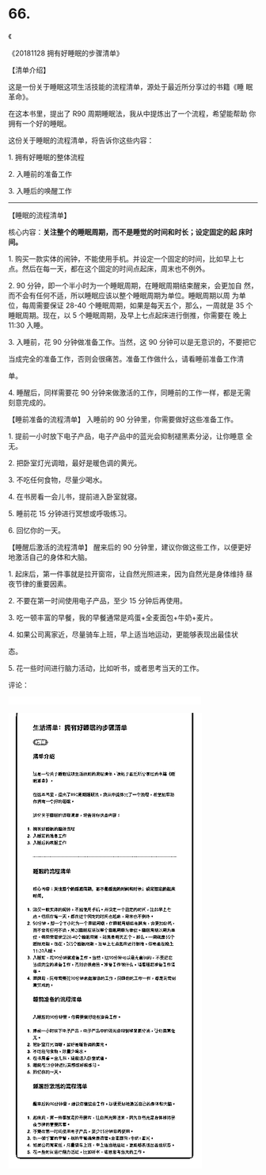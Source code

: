 # 66.

《

《20181128 拥有好睡眠的步骤清单》

【清单介绍】

这是一份关于睡眠这项生活技能的流程清单，源处于最近所分享过的书籍《睡 眠革命》。

在这本书里，提出了 R90 周期睡眠法，我从中提炼出了一个流程，希望能帮助 你拥有一个好的睡眠。

这份关于睡眠的流程清单，将告诉你这些内容：

1\. 拥有好睡眠的整体流程

2\. 入睡前的准备工作

3\. 入睡后的唤醒工作

---

【睡眠的流程清单】

核心内容：**关注整个的睡眠周期，而不是睡觉的时间和时长；设定固定的起 床时间。**

1\. 购买一款实体的闹钟，不能使用手机。并设定一个固定的时间，比如早上七 点。然后在每一天，都在这个固定的时间点起床，周末也不例外。

2\. 90 分钟，即一个半小时为一个睡眠周期，在睡眠周期结束醒来，会更加自 然，而不会有任何不适，所以睡眠应该以整个睡眠周期为单位。睡眠周期以周 为单位，每周需要保证 28-40 个睡眠周期，如果是每天五个，那么，一周就是 35 个睡眠周期。现在，以 5 个睡眠周期，及早上七点起床进行倒推，你需要在 晚上 11:30 入睡。

3\. 入睡前，花 90 分钟做准备工作。当然，这 90 分钟可以是无意识的，不要把它

当成完全的准备工作，否则会很痛苦。准备工作做什么，请看睡前准备工作清

单。

4\. 睡醒后，同样需要花 90 分钟来做激活的工作，同睡前的工作一样，都是无需 刻意完成的。

【睡前准备的流程清单】 入睡前的 90 分钟里，你需要做好这些准备工作。

1\. 提前一小时放下电子产品，电子产品中的蓝光会抑制褪黑素分泌，让你睡意 全无。

2\. 把卧室灯光调暗，最好是暖色调的黄光。

3\. 不吃任何食物，尽量少喝水。

4\. 在书房看一会儿书，提前进入卧室就寝。

5\. 睡前花 15 分钟进行冥想或呼吸练习。

6\. 回忆你的一天。

【睡醒后激活的流程清单】 醒来后的 90 分钟里，建议你做这些工作，以便更好地激活自己的身体和大脑。

1\. 起床后，第一件事就是拉开窗帘，让自然光照进来，因为自然光是身体维持 昼夜节律的重要因素。

2\. 不要在第一时间使用电子产品，至少 15 分钟后再使用。

3\. 吃一顿丰富的早餐，我的早餐通常是鸡蛋+全麦面包+牛奶+麦片。

4\. 如果公司离家近，尽量骑车上班，早上适当地运动，更能够表现出最佳状

态。

5\. 花一些时间进行脑力活动，比如听书，或者思考当天的工作。

评论：

![image](img/Image_155.png)

![image](img/Image_156.png)
